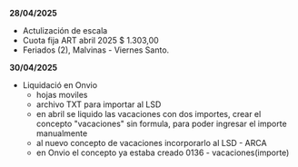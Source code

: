 **28/04/2025**
- Actulización de escala
- Cuota fija ART abril 2025 $ 1.303,00
- Feriados (2), Malvinas - Viernes Santo.

**30/04/2025**
- Liquidació en Onvio
    - hojas moviles 
    - archivo TXT para importar al LSD
    - en abril se liquido las vacaciones con dos importes, crear el concepto "vacaciones" sin formula, para poder ingresar el importe manualmente
    - al nuevo concepto de vacaciones incorporarlo al LSD - ARCA
    - en Onvio el concepto ya estaba creado 0136 - vacaciones(importe) 